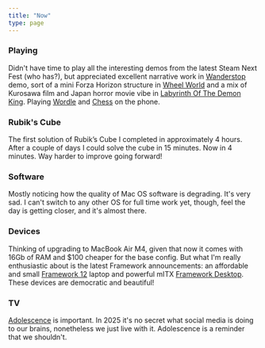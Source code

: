 ```yaml
---
title: "Now"
type: page
---
```


### Playing
Didn't have time to play all the interesting demos from the latest Steam Next Fest (who has?), but appreciated excellent narrative work in [Wanderstop](https://store.steampowered.com/app/1299460/Wanderstop/) demo, sort of a mini Forza Horizon structure in [Wheel World](https://store.steampowered.com/app/1497460/Wheel_World/) and a mix of Kurosawa film and Japan horror movie vibe in [Labyrinth Of The Demon King](https://store.steampowered.com/app/1804010/Labyrinth_Of_The_Demon_King/). Playing [Wordle](https://www.nytimes.com/games/wordle/index.html) and [Chess](https://deepgreen.app/) on the phone.

### Rubik's Cube
The first solution of Rubik’s Cube I completed in approximately 4 hours. After a couple of days I could solve the cube in 15 minutes. Now in 4 minutes. Way harder to improve going forward!

### Software
Mostly noticing how the quality of Mac OS software is degrading. It's very sad. I can't switch to any other OS for full time work yet, though, feel the day is getting closer, and it's almost there.

### Devices
Thinking of upgrading to MacBook Air M4, given that now it comes with 16Gb of RAM and $100 cheaper for the base config. But what I'm really enthusiastic about is the latest Framework announcements: an affordable and small [Framework 12](https://frame.work/laptop12) laptop and powerful mITX [Framework Desktop](https://frame.work/desktop). These devices are democratic and beautiful!

### TV
[Adolescence](https://www.imdb.com/title/tt31806037/) is important. In 2025 it's no secret what social media is doing to our brains, nonetheless we just live with it. Adolescence is a reminder that we shouldn't.